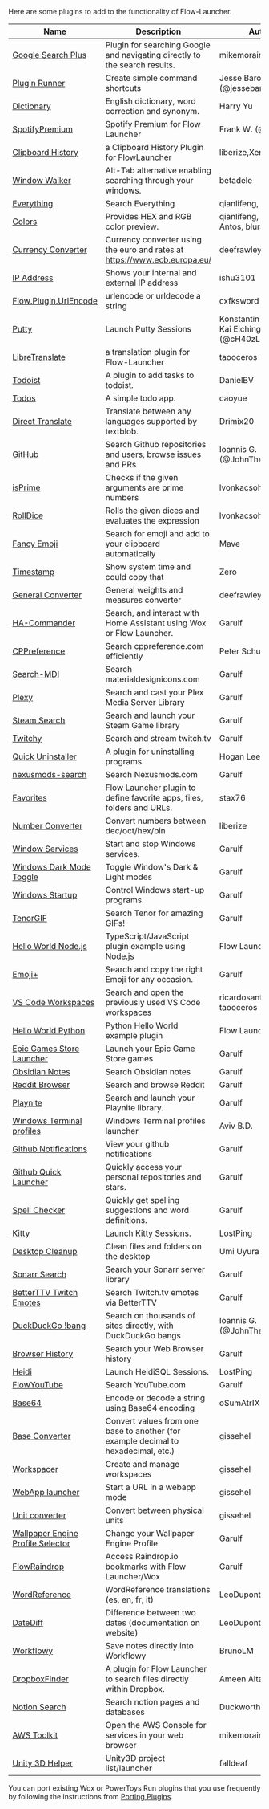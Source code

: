 Here are some plugins to add to the functionality of Flow-Launcher.

<!--START_SECTION:plugin-->
|                                              Name                                              |                                   Description                                    |                    Author                    |Version|
|------------------------------------------------------------------------------------------------|----------------------------------------------------------------------------------|----------------------------------------------|-------|
|[Google Search Plus](https://github.com/jjw24/Wox.Plugin.GoogleSearch)                          |Plugin for searching Google and navigating directly to the search results.        |mikemorain                                    |1.0.3  |
|[Plugin Runner](https://github.com/jjw24/Wox.Plugin.Runner)                                     |Create simple command shortcuts                                                   |Jesse Barocio (@jessebarocio)                 |2.2.5  |
|[Dictionary](https://github.com/harrynull/Flow.Launcher.Dictionary)                             |English dictionary, word correction and synonym.                                  |Harry Yu                                      |2.2.3  |
|[SpotifyPremium](https://github.com/fow5040/Flow.Launcher.Plugin.SpotifyPremium)                |Spotify Premium for Flow Launcher                                                 |Frank W. (@fow5040)                           |1.1.2  |
|[Clipboard History](https://github.com/liberize/Flow.Launcher.Plugin.ClipboardHistory)          |a Clipboard History Plugin for FlowLauncher                                       |liberize,Xenolphthalein                       |1.1.1  |
|[Window Walker](https://www.windowwalker.com/)                                                  |Alt-Tab alternative enabling searching through your windows.                      |betadele                                      |2.1.1  |
|[Everything](https://github.com/Flow-Launcher/Flow.Launcher.Plugin.Everything)                  |Search Everything                                                                 |qianlifeng, orzfly                            |1.7.2  |
|[Colors](https://github.com/Flow-Launcher/Flow.Launcher.Plugin.Color)                           |Provides HEX and RGB color preview.                                               |qianlifeng, Vladimir Antos, bluray            |2.0.1  |
|[Currency Converter](https://github.com/deefrawley/Flow.Launcher.Plugin.Currency)               |Currency converter using the euro and rates at https://www.ecb.europa.eu/         |deefrawley                                    |2.0.3  |
|[IP Address](https://github.com/taooceros/Flow.Plugin.IPAddress)                                |Shows your internal and external IP address                                       |ishu3101                                      |1.2.1  |
|[Flow.Plugin.UrlEncode](https://github.com/cxfksword/Wox.Plugin.UrlEncode)                      |urlencode or urldecode a string                                                   |cxfksword                                     |1.0    |
|[Putty](https://github.com/jjw24/Flow.Launcher.Plugin.Putty)                                    |Launch Putty Sessions                                                             |Konstantin Zaitcev, Kai Eichinger (@cH40zLord)|2.1.3  |
|[LibreTranslate](https://github.com/taooceros/Flow.LibreTranslate)                              |a translation plugin for Flow-Launcher                                            |taooceros                                     |1.0.1  |
|[Todoist](https://github.com/jjw24/Wox.Plugin.Todoist)                                          |A plugin to add tasks to todoist.                                                 |DanielBV                                      |2.0.1  |
|[Todos](https://github.com/jjw24/Wox.Plugin.Todos)                                              |A simple todo app.                                                                |caoyue                                        |2.0.1  |
|[Direct Translate](https://github.com/deefrawley/Flow.Launcher.Plugin.DirectTranslate)          |Translate between any languages supported by textblob.                            |Drimix20                                      |2.1.0  |
|[GitHub](https://github.com/JohnTheGr8/Flow.Plugin.Github)                                      |Search Github repositories and users, browse issues and PRs                       |Ioannis G. (@JohnTheGr8)                      |1.2.2  |
|[isPrime](https://github.com/lvonkacsoh/Flow.Launcher.Plugin.IsPrime)                           |Checks if the given arguments are prime numbers                                   |lvonkacsoh                                    |1.3.0  |
|[RollDice](https://github.com/lvonkacsoh/Flow.Launcher.RollDice)                                |Rolls the given dices and evaluates the expression                                |lvonkacsoh                                    |1.0.1  |
|[Fancy Emoji](https://github.com/Ma-ve/Flow.Launcher.Plugin.FancyEmoji)                         |Search for emoji and add to your clipboard automatically                          |Mave                                          |1.0.8  |
|[Timestamp](https://github.com/Garulf/Flow.Launcher.Plugin.Timestamp)                           |Show system time and could copy that                                              |Zero <Zeroto521>                              |1.0.8  |
|[General Converter](https://github.com/deefrawley/Flow.Launcher.Plugin.GenConvert)              |General weights and measures converter                                            |deefrawley                                    |1.1.2  |
|[HA-Commander](https://github.com/Garulf/HA-Commander)                                          |Search, and interact with Home Assistant using Wox or Flow Launcher.              |Garulf                                        |3.2.1  |
|[CPPreference](https://github.com/peterschussheim/CPPreference-flow-plugin)                     |Search cppreference.com efficiently                                               |Peter Schussheim                              |1.0.1  |
|[Search-MDI](https://github.com/Garulf/Search-MDI)                                              |Search materialdesignicons.com                                                    |Garulf                                        |3.0.3  |
|[Plexy](https://github.com/Garulf/plexy)                                                        |Search and cast your Plex Media Server Library                                    |Garulf                                        |1.1.1  |
|[Steam Search](https://github.com/Garulf/Steam-Search)                                          |Search and launch your Steam Game library                                         |Garulf                                        |4.1.1  |
|[Twitchy](https://github.com/Garulf/twitchy)                                                    |Search and stream twitch.tv                                                       |Garulf                                        |4.1.0  |
|[Quick Uninstaller](https://github.com/jjw24/Wox.Plugin.QuickUninstaller)                       |A plugin for uninstalling programs                                                |Hogan Lee                                     |2.0.0  |
|[nexusmods-search](https://github.com/Garulf/nexusmods-search)                                  |Search Nexusmods.com                                                              |Garulf                                        |0.2.3  |
|[Favorites](https://github.com/stax76/Flow.Launcher.Plugin.Favorites)                           |Flow Launcher plugin to define favorite apps, files, folders and URLs.            |stax76                                        |1.4    |
|[Number Converter](https://github.com/liberize/Flow.Launcher.Plugin.NumberConverter)            |Convert numbers between dec/oct/hex/bin                                           |liberize                                      |1.0.2  |
|[Window Services](https://github.com/Garulf/window-services)                                    |Start and stop Windows services.                                                  |Garulf                                        |1.1.4  |
|[Windows Dark Mode Toggle](https://github.com/Garulf/windows-dark-mode-toggle)                  |Toggle Window's Dark & Light modes                                                |Garulf                                        |1.0.3  |
|[Windows Startup](https://github.com/Garulf/Windows-Startup)                                    |Control Windows start-up programs.                                                |Garulf                                        |1.0.2  |
|[TenorGIF](https://github.com/Garulf/TenorGIF)                                                  |Search Tenor for amazing GIFs!                                                    |Garulf                                        |1.1.2  |
|[Hello World Node.js](https://github.com/Flow-Launcher/Flow.Launcher.Plugin.HelloWorldNodeJS)   |TypeScript/JavaScript plugin example using Node.js                                |Flow Launcher                                 |1.0.0  |
|[Emoji+](https://github.com/Garulf/emoji-plus)                                                  |Search and copy the right Emoji for any occasion.                                 |Garulf                                        |1.4.3  |
|[VS Code Workspaces](https://github.com/taooceros/Flow.Plugin.VSCodeWorkspace)                  |Search and open the previously used VS Code workspaces                            |ricardosantos9521, taooceros                  |1.1.1  |
|[Hello World Python](https://github.com/Flow-Launcher/Flow.Launcher.Plugin.HelloWorldPython)    |Python Hello World example plugin                                                 |Flow Launcher                                 |1.0.0  |
|[Epic Games Store Launcher](https://github.com/Garulf/Epic-Games-Store-Launcher)                |Launch your Epic Game Store games                                                 |Garulf                                        |1.1.0  |
|[Obsidian Notes](https://github.com/Garulf/obsidian-notes)                                      |Search Obsidian notes                                                             |Garulf                                        |1.1.3  |
|[Reddit Browser](https://github.com/Garulf/reddit-browser)                                      |Search and browse Reddit                                                          |Garulf                                        |1.0.2  |
|[Playnite](https://github.com/Garulf/playnite-plugin)                                           |Search and launch your Playnite library.                                          |Garulf                                        |1.6.0  |
|[Windows Terminal profiles](https://github.com/paradox00/Flow.Launcher.Plugin.WindowsTerminal)  |Windows Terminal profiles launcher                                                |Aviv B.D.                                     |0.0.8  |
|[Github Notifications](https://github.com/Garulf/github-notifications)                          |View your github notifications                                                    |Garulf                                        |1.0.5  |
|[Github Quick Launcher](https://github.com/Garulf/github-quick-launcher)                        |Quickly access your personal repositories and stars.                              |Garulf                                        |1.5.0  |
|[Spell Checker](https://github.com/Garulf/spell-checker)                                        |Quickly get spelling suggestions and word definitions.                            |Garulf                                        |0.0.5  |
|[Kitty](https://github.com/lostping/Flow.Launcher.Plugin.Kitty)                                 |Launch Kitty Sessions.                                                            |LostPing                                      |1.0.6  |
|[Desktop Cleanup](https://github.com/umi-uyura/Flow.Launcher.Plugin.DesktopCleanup)             |Clean files and folders on the desktop                                            |Umi Uyura                                     |1.0.1  |
|[Sonarr Search](https://github.com/Garulf/sonarr-search)                                        |Search your Sonarr server library                                                 |Garulf                                        |0.1.0  |
|[BetterTTV Twitch Emotes](https://github.com/Garulf/Betterttv-twitch-emotes)                    |Search Twitch.tv emotes via BetterTTV                                             |Garulf                                        |0.0.2  |
|[DuckDuckGo !bang](https://github.com/JohnTheGr8/Flow.Plugin.Bang)                              |Search on thousands of sites directly, with DuckDuckGo bangs                      |Ioannis G. (@JohnTheGr8)                      |1.2.0  |
|[Browser History](https://github.com/Garulf/browser-history)                                    |Search your Web Browser history                                                   |Garulf                                        |0.1.0  |
|[Heidi](https://github.com/lostping/Flow.Launcher.Plugin.Heidi)                                 |Launch HeidiSQL Sessions.                                                         |LostPing                                      |1.0.0  |
|[FlowYouTube](https://github.com/Garulf/FlowYouTube)                                            |Search YouTube.com                                                                |Garulf                                        |0.5.1  |
|[Base64](https://github.com/oSumAtrIX/Flow.Launcher.Plugin.Base64)                              |Encode or decode a string using Base64 encoding                                   |oSumAtrIX                                     |1.0.0  |
|[Base Converter](https://github.com/gissehel/BarLauncher-BaseConverter)                         |Convert values from one base to another (for example decimal to hexadecimal, etc.)|gissehel                                      |2.0.8  |
|[Workspacer](https://github.com/gissehel/BarLauncher-Workspacer)                                |Create and manage workspaces                                                      |gissehel                                      |2.0.6  |
|[WebApp launcher](https://github.com/gissehel/BarLauncher-WebApp)                               |Start a URL in a webapp mode                                                      |gissehel                                      |2.0.16 |
|[Unit converter](https://github.com/gissehel/BarLauncher-UnitConverter)                         |Convert between physical units                                                    |gissehel                                      |2.0.6  |
|[Wallpaper Engine Profile Selector](https://github.com/Garulf/wallpaper-engine-profile-selector)|Change your Wallpaper Engine Profile                                              |Garulf                                        |0.0.2  |
|[FlowRaindrop](https://github.com/Garulf/flow-raindrop)                                         |Access Raindrop.io bookmarks with Flow Launcher/Wox                               |Garulf                                        |0.0.2  |
|[WordReference](https://github.com/LeoDupont/Flow.Launcher.Plugin.WordReference)                |WordReference translations (es, en, fr, it)                                       |LeoDupont                                     |1.0.1  |
|[DateDiff](https://github.com/LeoDupont/Flow.Launcher.Plugin.DateDiff)                          |Difference between two dates (documentation on website)                           |LeoDupont                                     |1.1.0  |
|[Workflowy](https://github.com/brunolm/workflowy-wf)                                            |Save notes directly into Workflowy                                                |BrunoLM                                       |1.0.0  |
|[DropboxFinder](https://github.com/AmeenAltajer/FlowLauncher.DropboxFinder)                     |A plugin for Flow Launcher to search files directly within Dropbox.               |Ameen Altajer                                 |1.1.0  |
|[Notion Search](https://github.com/danielduckworth/Flow.Launcher.Plugin.NotionSearch)           |Search notion pages and databases                                                 |Duckworth                                     |0.1.5  |
|[AWS Toolkit](https://github.com/mjtimblin/Flow.Launcher.Plugin.AwsToolkit)                     |Open the AWS Console for services in your web browser                             |mikemorain, mjtimblin                         |1.0.3  |
|[Unity 3D Helper](https://github.com/falldeaf/unity-flowlauncher)                               |Unity3D project list/launcher                                                     |falldeaf                                      |1.0.1  |

<!--END_SECTION:plugin-->

You can port existing Wox or PowerToys Run plugins that you use frequently by following the instructions from [Porting Plugins](https://flow-launcher.github.io/docs/#/port-plugins).
